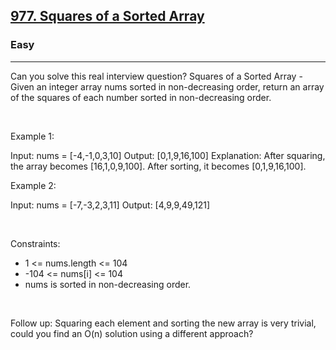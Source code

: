 <h2><a href="https://leetcode.com/problems/squares-of-a-sorted-array/">977. Squares of a Sorted Array</a></h2><h3>Easy</h3><hr>Can you solve this real interview question? Squares of a Sorted Array - Given an integer array nums sorted in non-decreasing order, return an array of the squares of each number sorted in non-decreasing order.

 

Example 1:


Input: nums = [-4,-1,0,3,10]
Output: [0,1,9,16,100]
Explanation: After squaring, the array becomes [16,1,0,9,100].
After sorting, it becomes [0,1,9,16,100].


Example 2:


Input: nums = [-7,-3,2,3,11]
Output: [4,9,9,49,121]


 

Constraints:

 * 1 <= nums.length <= 104
 * -104 <= nums[i] <= 104
 * nums is sorted in non-decreasing order.

 

Follow up: Squaring each element and sorting the new array is very trivial, could you find an O(n) solution using a different approach?